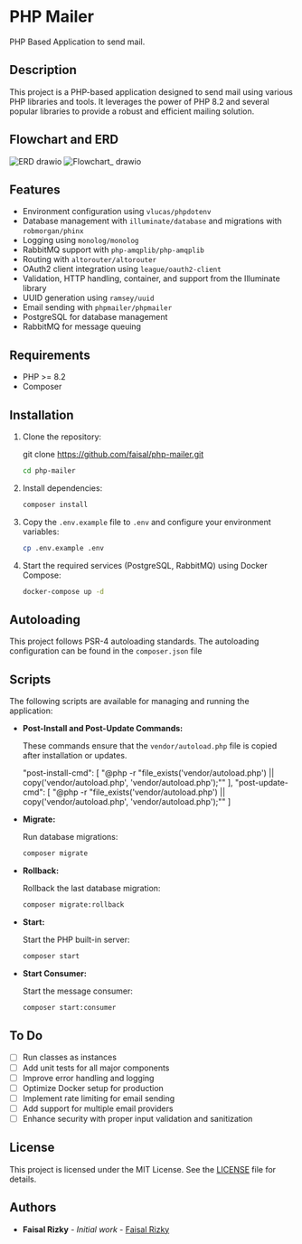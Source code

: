 # PHP Mailer

PHP Based Application to send mail.

## Description

This project is a PHP-based application designed to send mail using various PHP libraries and tools. It leverages the power of PHP 8.2 and several popular libraries to provide a robust and efficient mailing solution.

## Flowchart and ERD
![ERD drawio](https://github.com/user-attachments/assets/69f28386-7fba-48c3-8415-6240876b9e0a)
![Flowchart_ drawio](https://github.com/user-attachments/assets/90618683-ace9-494b-81b4-0465ff3a8859)

## Features

- Environment configuration using `vlucas/phpdotenv`
- Database management with `illuminate/database` and migrations with `robmorgan/phinx`
- Logging using `monolog/monolog`
- RabbitMQ support with `php-amqplib/php-amqplib`
- Routing with `altorouter/altorouter`
- OAuth2 client integration using `league/oauth2-client`
- Validation, HTTP handling, container, and support from the Illuminate library
- UUID generation using `ramsey/uuid`
- Email sending with `phpmailer/phpmailer`
- PostgreSQL for database management
- RabbitMQ for message queuing

## Requirements

- PHP >= 8.2
- Composer

## Installation

1. Clone the repository:

   git clone https://github.com/faisal/php-mailer.git
    ```sh
   cd php-mailer

3. Install dependencies:
   ```sh
   composer install
   
4. Copy the `.env.example` file to `.env` and configure your environment variables:
    ```sh
   cp .env.example .env

4. Start the required services (PostgreSQL, RabbitMQ) using Docker Compose:
   ```sh
   docker-compose up -d

## Autoloading

This project follows PSR-4 autoloading standards. The autoloading configuration can be found in the `composer.json` file

## Scripts

The following scripts are available for managing and running the application:

- **Post-Install and Post-Update Commands:**

  These commands ensure that the `vendor/autoload.php` file is copied after installation or updates.

  "post-install-cmd": [
      "@php -r \"file_exists('vendor/autoload.php') || copy('vendor/autoload.php', 'vendor/autoload.php');\""
  ],
  "post-update-cmd": [
      "@php -r \"file_exists('vendor/autoload.php') || copy('vendor/autoload.php', 'vendor/autoload.php');\""
  ]

- **Migrate:**

  Run database migrations:
  ```sh
  composer migrate

- **Rollback:**

  Rollback the last database migration:
  ```sh
  composer migrate:rollback

- **Start:**

  Start the PHP built-in server:
  ```sh
  composer start

- **Start Consumer:**

  Start the message consumer:
  ```sh
  composer start:consumer

## To Do

- [ ] Run classes as instances
- [ ] Add unit tests for all major components
- [ ] Improve error handling and logging
- [ ] Optimize Docker setup for production
- [ ] Implement rate limiting for email sending
- [ ] Add support for multiple email providers
- [ ] Enhance security with proper input validation and sanitization

## License

This project is licensed under the MIT License. See the [LICENSE](LICENSE) file for details.

## Authors

- **Faisal Rizky** - *Initial work* - [Faisal Rizky](mailto:isalriz9@gmail.com)
